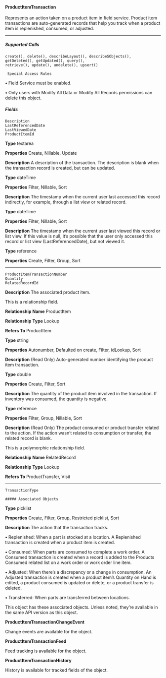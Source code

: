 #### ProductItemTransaction

Represents an action taken on a product item in field service. Product item transactions are auto-generated records that help you track
when a product item is replenished, consumed, or adjusted.


-----

##### Supported Calls
```
create(), delete(), describeLayout(), describeSObjects(), getDeleted(), getUpdated(), query(),
retrieve(), update(), undelete(), upsert()

 Special Access Rules

```
**•** Field Service must be enabled.

**•** Only users with Modify All Data or Modify All Records permissions can delete this object.

##### Fields

```
Description
LastReferencedDate
LastViewedDate
ProductItemId

```

**Type**
textarea

**Properties**
Create, Nillable, Update

**Description**
A description of the transaction. The description is blank when the transaction
record is created, but can be updated.

**Type**
dateTime

**Properties**
Filter, Nillable, Sort

**Description**
The timestamp when the current user last accessed this record indirectly, for
example, through a list view or related record.

**Type**
dateTime

**Properties**
Filter, Nillable, Sort

**Description**
The timestamp when the current user last viewed this record or list view. If this
value is null, it’s possible that the user only accessed this record or list view
(LastReferencedDate), but not viewed it.

**Type**
reference

**Properties**
Create, Filter, Group, Sort


-----

```
ProductItemTransactionNumber
Quantity
RelatedRecordId

```

**Description**
The associated product item.

This is a relationship field.

**Relationship Name**
ProductItem

**Relationship Type**
Lookup

**Refers To**
ProductItem

**Type**
string

**Properties**
Autonumber, Defaulted on create, Filter, idLookup, Sort

**Description**
(Read Only) Auto-generated number identifying the product item transaction.

**Type**
double

**Properties**
Create, Filter, Sort

**Description**
The quantity of the product item involved in the transaction. If inventory was
consumed, the quantity is negative.

**Type**
reference

**Properties**
Filter, Group, Nillable, Sort

**Description**
(Read Only) The product consumed or product transfer related to the action. If
the action wasn’t related to consumption or transfer, the related record is blank.

This is a polymorphic relationship field.

**Relationship Name**
RelatedRecord

**Relationship Type**
Lookup

**Refers To**
ProductTransfer, Visit


-----

```
TransactionType

##### Associated Objects

```

**Type**
picklist

**Properties**
Create, Filter, Group, Restricted picklist, Sort

**Description**
The action that the transaction tracks.

**•** Replenished: When a part is stocked at a location. A Replenished transaction
is created when a product item is created.

**•** Consumed: When parts are consumed to complete a work order. A Consumed
transaction is created when a record is added to the Products Consumed
related list on a work order or work order line item.

**•** Adjusted: When there’s a discrepancy or a change in consumption. An
Adjusted transaction is created when a product item’s Quantity on Hand is
edited, a product consumed is updated or delete, or a product transfer is
deleted.

**•** Transferred: When parts are transferred between locations.


This object has these associated objects. Unless noted, they’re available in the same API version as this object.

**ProductItemTransactionChangeEvent**

Change events are available for the object.

**ProductItemTransactionFeed**

Feed tracking is available for the object.

**ProductItemTransactionHistory**

History is available for tracked fields of the object.
